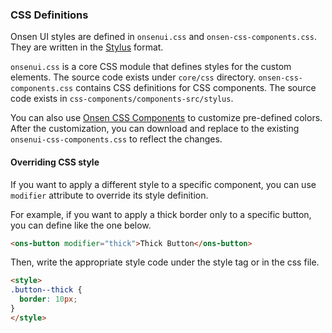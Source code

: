 ### CSS Definitions

Onsen UI styles are defined in `onsenui.css` and `onsen-css-components.css`. They are written in the [Stylus](http://stylus-lang.com/) format.

`onsenui.css` is a core CSS module that defines styles for the custom elements. The source code exists under `core/css` directory. `onsen-css-components.css` contains CSS definitions for CSS components. The source code exists in `css-components/components-src/stylus`.

You can also use [Onsen CSS Components](http://components.onsen.io/) to customize pre-defined colors. After the customization, you can download and replace to the existing `onsenui-css-components.css` to reflect the changes.

#### Overriding CSS style

If you want to apply a different style to a specific component, you can use `modifier` attribute to override its style definition.

For example, if you want to apply a thick border only to a specific button, you can define like the one below.

```html
<ons-button modifier="thick">Thick Button</ons-button>
```

Then, write the appropriate style code under the style tag or in the css file.

```html
<style>
.button--thick {
  border: 10px;
}
</style>
```

